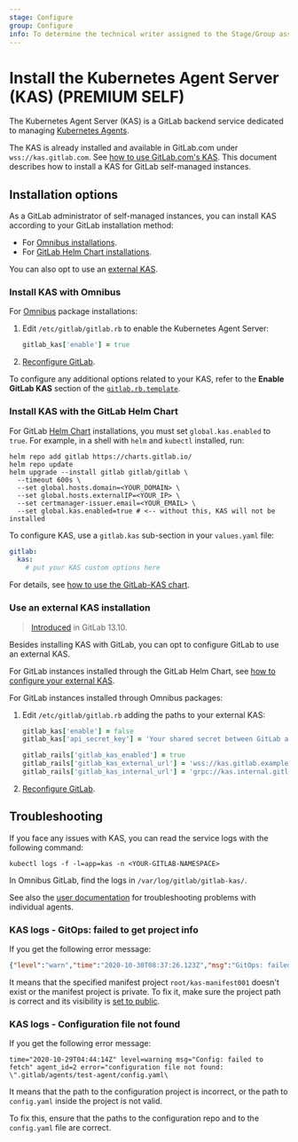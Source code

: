 ```yaml
---
stage: Configure
group: Configure
info: To determine the technical writer assigned to the Stage/Group associated with this page, see https://about.gitlab.com/handbook/engineering/ux/technical-writing/#assignments
---
```


# Install the Kubernetes Agent Server (KAS) **(PREMIUM SELF)**

The Kubernetes Agent Server (KAS) is a GitLab backend service dedicated to
managing [Kubernetes Agents](../../user/clusters/agent/index.md).

The KAS is already installed and available in GitLab.com under `wss://kas.gitlab.com`.
See [how to use GitLab.com's KAS](../../user/clusters/agent/index.md#set-up-the-kubernetes-agent-server).
This document describes how to install a KAS for GitLab self-managed instances.

## Installation options

As a GitLab administrator of self-managed instances, you can install KAS according to your GitLab
installation method:

- For [Omnibus installations](#install-kas-with-omnibus).
- For [GitLab Helm Chart installations](#install-kas-with-the-gitlab-helm-chart).

You can also opt to use an [external KAS](#use-an-external-kas-installation).

### Install KAS with Omnibus

For [Omnibus](https://docs.gitlab.com/omnibus/) package installations:

1. Edit `/etc/gitlab/gitlab.rb` to enable the Kubernetes Agent Server:

   ```ruby
   gitlab_kas['enable'] = true
   ```

1. [Reconfigure GitLab](../restart_gitlab.md#omnibus-gitlab-reconfigure).

To configure any additional options related to your KAS,
refer to the **Enable GitLab KAS** section of the
[`gitlab.rb.template`](https://gitlab.com/gitlab-org/omnibus-gitlab/-/blob/master/files/gitlab-config-template/gitlab.rb.template).

### Install KAS with the GitLab Helm Chart

For GitLab [Helm Chart](https://docs.gitlab.com/charts/)
installations, you must set `global.kas.enabled` to `true`.
For example, in a shell with `helm` and `kubectl`
installed, run:

```shell
helm repo add gitlab https://charts.gitlab.io/
helm repo update
helm upgrade --install gitlab gitlab/gitlab \
  --timeout 600s \
  --set global.hosts.domain=<YOUR_DOMAIN> \
  --set global.hosts.externalIP=<YOUR_IP> \
  --set certmanager-issuer.email=<YOUR_EMAIL> \
  --set global.kas.enabled=true # <-- without this, KAS will not be installed
```

To configure KAS, use a `gitlab.kas` sub-section in your `values.yaml` file:

```yaml
gitlab:
  kas:
    # put your KAS custom options here
```

For details, see [how to use the GitLab-KAS chart](https://docs.gitlab.com/charts/charts/gitlab/kas/).

### Use an external KAS installation

> [Introduced](https://gitlab.com/gitlab-org/gitlab/-/issues/299850) in GitLab 13.10.

Besides installing KAS with GitLab, you can opt to configure GitLab to use an external KAS.

For GitLab instances installed through the GitLab Helm Chart, see [how to configure your external KAS](https://docs.gitlab.com/charts/charts/globals.html#external-kas).

For GitLab instances installed through Omnibus packages:

1. Edit `/etc/gitlab/gitlab.rb` adding the paths to your external KAS:

   ```ruby
   gitlab_kas['enable'] = false
   gitlab_kas['api_secret_key'] = 'Your shared secret between GitLab and KAS'

   gitlab_rails['gitlab_kas_enabled'] = true
   gitlab_rails['gitlab_kas_external_url'] = 'wss://kas.gitlab.example.com' # User-facing URL for the in-cluster agentk
   gitlab_rails['gitlab_kas_internal_url'] = 'grpc://kas.internal.gitlab.example.com' # Internal URL for the GitLab backend
   ```

1. [Reconfigure GitLab](../restart_gitlab.md#omnibus-gitlab-reconfigure).

## Troubleshooting

If you face any issues with KAS, you can read the service logs
with the following command:

```shell
kubectl logs -f -l=app=kas -n <YOUR-GITLAB-NAMESPACE>
```

In Omnibus GitLab, find the logs in `/var/log/gitlab/gitlab-kas/`.

See also the [user documentation](../../user/clusters/agent/index.md#troubleshooting)
for troubleshooting problems with individual agents.

### KAS logs - GitOps: failed to get project info

If you get the following error message:

```json
{"level":"warn","time":"2020-10-30T08:37:26.123Z","msg":"GitOps: failed to get project info","agent_id":4,"project_id":"root/kas-manifest001","error":"error kind: 0; status: 404"}
```

It means that the specified manifest project `root/kas-manifest001`
doesn't exist or the manifest project is private. To fix it, make sure the project path is correct
and its visibility is [set to public](../../public_access/public_access.md).

### KAS logs - Configuration file not found

If you get the following error message:

```plaintext
time="2020-10-29T04:44:14Z" level=warning msg="Config: failed to fetch" agent_id=2 error="configuration file not found: \".gitlab/agents/test-agent/config.yaml\
```

It means that the path to the configuration project is incorrect,
or the path to `config.yaml` inside the project is not valid.

To fix this, ensure that the paths to the configuration repo and to the `config.yaml` file
are correct.
